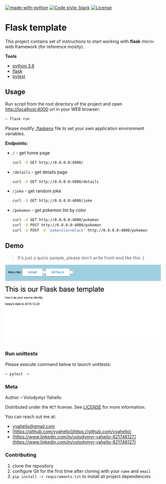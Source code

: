 [![made-with-python](https://img.shields.io/badge/Made%20with-Python-1f425f.svg)](https://www.python.org/)
[![Code style: black](https://img.shields.io/badge/code%20style-black-000000.svg)](https://github.com/psf/black)
[![License](https://img.shields.io/badge/license-MIT-green.svg)](LICENSE.md)

# Flask template

This project contains set of instructions to start working with **flask** micro-web framework (for reference mostly).

**Tools**
- [python 3.8](https://www.python.org/downloads/release/python-380)
- [flask](http://flask.palletsprojects.com)
- [pytest](https://www.pylint.org)

## Usage
Run script from the root directory of the project and open [http://localhost:4000](http://localhost:4000) url in your WEB browser:
```bash
~ flask run
```

Please modify [.flaskenv](.flaskenv) file to set your own application environment variables.

**Endpoints:**
- `/` - get home page
    ```bash
    curl -X GET http://0.0.0.0:4000/
    ```
- `/details` - get details page
    ```bash
    curl -X GET http://0.0.0.0:4000/details
    ```
- `/joke` - get random joke
    ```bash
    curl -X GET http://0.0.0.0:4000/joke
    ```
- `/pokemon` - get pokemon list by color
    ```bash
    curl -X GET http://0.0.0.0:4000/pokemon
    curl -X POST http://0.0.0.0:4000/pokemon
    curl -X POST -d 'pokecolor=black' http://0.0.0.0:4000/pokemon
    ```


## Demo
> It's just a quick sample, please don't write front-end like this :)

![Screenshot](src/img/page.png)

### Run unittests
Please execute command below to launch unittests:
```bash
~ pytest -v
```

### Meta

Author – Volodymyr Yahello

Distributed under the `MIT` license. See [LICENSE](LICENSE.md) for more information.

You can reach out me at:
* [vyahello@gmail.com](vyahello@gmail.com)
* [https://github.com/vyahello](https://github.com/vyahello)
* [https://www.linkedin.com/in/volodymyr-yahello-821746127](https://www.linkedin.com/in/volodymyr-yahello-821746127)

### Contributing
1. clone the repository
2. configure Git for the first time after cloning with your `name` and `email`
3. `pip install -r requirements.txt` to install all project dependencies
